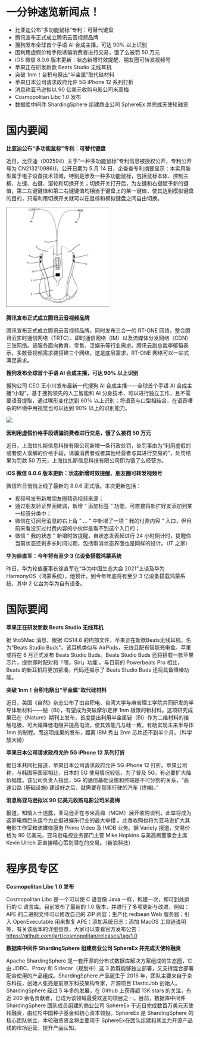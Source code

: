 # 一分钟速览新闻点！

- 比亚迪公布“多功能鼠标”专利：可替代键盘
- 腾讯宣布正式成立腾讯云音视频品牌
- 搜狗发布全球首个手语 AI 合成主播，可达 90% 以上识别
- 因利用虚假价格手段诱骗消费者进行交易，饿了么被罚 50 万元
- iOS 微信 8.0.6 版本更新：状态新增时效提醒、朋友圈可转发视频号
- 苹果正在研发新款 Beats Studio 无线耳机
- 突破 1nm！台积电祭出“半金属”取代硅材料
- 苹果日本公司请求政府允许 5G iPhone 12 系列打折
- 消息称亚马逊拟以 90 亿美元收购电影公司米高梅
- Cosmopolitan Libc 1.0 发布
- 数据库中间件 ShardingSphere 组建商业公司 SphereEx 并完成天使轮融资

# 国内要闻

**比亚迪公布“多功能鼠标”专利：可替代键盘**

近日，比亚迪（002594）关于“一种多功能鼠标”专利信息被授权公开，专利公开号为 CN213210986U，公开日期为 5 月 14 日，企查查专利摘要显示：本实用新型属于电子设备技术领域，特别是涉及一种多功能鼠标，包括鼠标本体、控制主板、左键、右键、滚轮和切换开关；切换开关打开后，为左键和右键赋予新的键值，第二左键键值和第二右键键值均相当于键盘上的某一键值，使其达到模拟键盘的目的，只需利用切换开关就可以在鼠标和模拟键盘之间自由切换。

![](./imgs/1.png)

**腾讯宣布正式成立腾讯云音视频品牌**

腾讯宣布正式成立腾讯云音视频品牌，同时发布三合一的 RT-ONE 网络，整合腾讯云实时通信网络（TRTC）、即时通信网络（IM）以及流媒体分发网络（CDN）三张网络。该服务面向教育、零售、泛娱乐等行业需求。腾讯云副总裁李郁韬表示，多数音视频需求要搭建三个网络，这是底层需求，RT-ONE 网络可以一站式满足需求。

**搜狗发布全球首个手语 AI 合成主播，可达 90% 以上识别**

搜狗公司 CEO 王小川发布最新一代搜狗 AI 合成主播——全球首个手语 AI 合成主播“小聪”，基于搜狗领先的人工智能和 AI 分身技术，可以进行独立工作，且不需要语音提取，通过嘴形变化达到 60% 以上识别；将语音与口型相结合，在语音嘈杂的环境中用视觉也可以达到 90% 以上的识别能力。

![](./imgs/1.gif)

**因利用虚假价格手段诱骗消费者进行交易，饿了么被罚 50 万元**

近日，上海拉扎斯信息科技有限公司新增一条行政处罚，处罚事由为“利用虚假的或者使人误解的价格手段，诱骗消费者或者其他经营者与其进行交易的”，处罚结果为罚款 50 万元，上海拉扎斯信息科技有限公司即为饿了么经营方。

**iOS 微信 8.0.6 版本更新：状态新增时效提醒、朋友圈可转发视频号**

微信昨日悄悄上线了最新的 8.0.6 正式版。本次更新包括：

- 视频号发布新增朋友圈精选视频来源；
- 通过朋友验证界面微调，新增 “ 添加标签 ” 功能，可直接将新扩好友添加到某一标签分类中；
- 微信在订阅号消息的右上角 “ ... ” 中新增了一项 “ 我的付费内容 ” 入口，但目前来看没买过付费内容的小伙伴是看不到这个入口的；
- 微信 “ 我的状态 ” 新增时效提醒，自状态发表起进行 24 小时倒计时，提醒你当前状态还剩多长时间过期，包括取消状态界面也是同样的设计。（IT 之家）

**华为徐直军：今年将有至少 3 亿设备搭载鸿蒙系统**

昨日，华为轮值董事长徐直军在“华为中国生态大会 2021”上谈及华为 HarmonyOS（鸿蒙系统），他预计，到今年年底将有至少 3 亿设备搭载鸿蒙系统，其中 2 亿台为华为自有设备。

# 国际要闻

**苹果正在研发新款 Beats Studio 无线耳机**

据 9to5Mac 消息，根据 iOS14.6 的内部文件，苹果正在新款Beats无线耳机，名为“Beats Studio Buds”。该耳机类似与 AirPods，无线且配有智能充电盒。苹果或将在 6 月正式发布 Beats Studio Buds。Beats Studio Buds 还将搭载一款苹果芯片，提供即时配对和「嘿，Siri」功能 。与目前的 Powerbeats Pro 相比，Beats 的新耳机将更加紧凑。代码还揭示了 Beats Studio Buds 还将具备降噪功能。

**突破 1nm！台积电祭出“半金属”取代硅材料**

近日，美国《自然》杂志公布了由台积电、台湾大学与麻省理工学院共同研发的半导体新材料——铋（Bi），有望成为突破摩尔定律 1nm 极限的新材料。这项研究成果已在《Nature》期刊上发布，首度提出利用半金属铋（Bi）作为二维材料的接触电极，可大幅降低电阻并提高电流，使其效能几与硅一致，有助实现未来半导体 1nm 的制程。而这项成果的发布，距离 IBM 秀出 2nm 芯片还不到半个月。（科学放大镜）

**苹果日本公司请求政府允许 5G iPhone 12 系列打折**

据日本共同社报道，苹果日本公司请求政府允许 5G iPhone 12 打折。苹果公司称，与韩国等国家相比，日本的 5G 使用情况较低，为了普及 5G，有必要扩大降价幅度。该公司负责人指出，5G 的通信基础设施和终端是不可分割的关系，“高速公路 (基础设施) 建设好之后，就需要在那里行驶的汽车 (终端)。”

**消息称亚马逊拟以 90 亿美元收购电影公司米高梅**

报道，知情人士透露，亚马逊正在与米高梅（MGM）展开收购谈判，此举将成为这家电商巨头迄今为止挺进娱乐行业的最大举措 。此番收购也将为亚马逊扩大其电影工作室和流媒体服务 Prime Video 及 IMDB 业务。据 Variety 报道，交易价格为 90 亿美元，亚马逊电视业务部门主管 Mike Hopkins 与美高梅董事会主席 Kevin Ulrich 正直接精心策划潜在的交易。（新浪科技）

# 程序员专区

**Cosmopolitan Libc 1.0 发布**

Cosmopolitan Libc 是一个可以使 C 语言像 Java 一样，构建一次，即可到处运行的 C 语言库。目前发布了最新的 1.0 版本，并进行了多项更新与改进，例如：APE 的二进制文件可以修改自己的 ZIP 内容；生产化 redbean Web 服务器；引入 OpenExecutable 用来恢复 APE；添加系统日志；添加 MacOS 工具链说明等，有关该版本的详细信息，大家可以查看官方发布公告：https://github.com/jart/cosmopolitan/releases/tag/1.0

**数据库中间件 ShardingSphere 组建商业公司 SphereEx 并完成天使轮融资**

Apache ShardingSphere 是一套开源的分布式数据库解决方案组成的生态圈，它由 JDBC、Proxy 和 Sidecar（规划中）这 3 款既能够独立部署，又支持混合部署配合使用的产品组成。ShardingSphere 产品诞生于 2016 年，团队主要来自于京东科技，创始人张亮是前京东科技架构专家，开源项目 ElasticJob 创始人。ShardingSphere 经过 5 年多的发展，在 Github 上获得超 13K stars 的关注，有近 200 余名贡献者，已成为该领域最受欢迎的项目之一。目前，数据库中间件 ShardingSphere 团队成员组建的商业公司 SphereEx 于近日完成数百万美元天使轮融资，由红杉中国种子基金和初心资本领投。SphereEx 是 ShardingSphere 的核心团队创立，本轮融资资金将主要用于 SphereEx在团队组建和其主力开源产品线的市场运营，提升产品认知。
